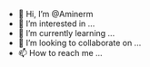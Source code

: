 - 👋 Hi, I’m @Aminerm
- 👀 I’m interested in ...
- 🌱 I’m currently learning ...
- 💞️ I’m looking to collaborate on ...
- 📫 How to reach me ...

<!---
Aminerm/Aminerm is a ✨ special ✨ repository because its `README.md` (this file) appears on your GitHub profile.
You can click the Preview link to take a look at your changes.
--->

